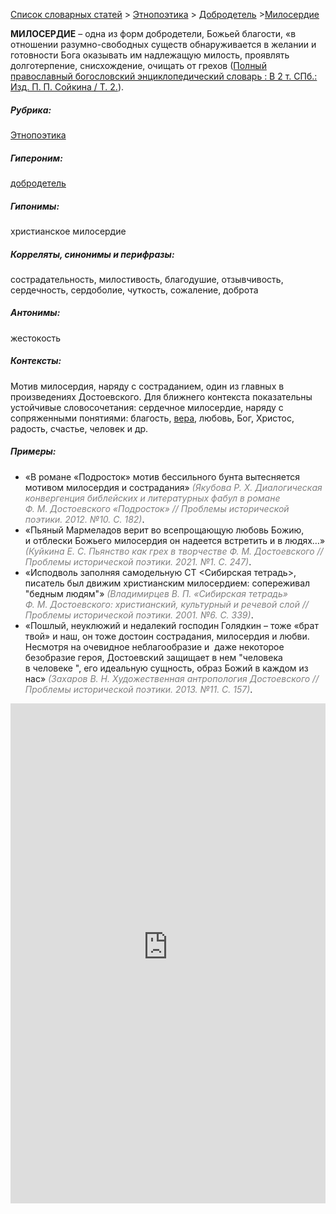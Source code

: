 <style>
st { color: Gray;
  font-style: italic;}
</style>

[Список словарных статей](https://thesaurus-dostoevsky.github.io/Thesaurus/) > [Этнопоэтика](ethnopoe.md) > [Добродетель](добродетель.md) >[Милосердие](милосердие.md) 

**МИЛОСЕРДИЕ** – одна из форм добродетели, Божьей благости, «в отношении разумно-свободных существ обнаруживается в желании и готовности Бога оказывать им надлежащую милость, проявлять долготерпение, снисхождение, очищать от грехов ([Полный православный богословский энциклопедический словарь : В 2 т. СПб.: Изд. П. П. Сойкина / Т. 2.](https://azbyka.ru/)).

##### Рубрика:
[Этнопоэтика](ethnopoe.md)
##### Гипероним:
[добродетель](добродетель.md)
##### Гипонимы:
христианское милосердие
##### Корреляты, синонимы и перифразы:
сострадательность, милостивость, благодушие,  отзывчивость, сердечность, сердоболие, чуткость, сожаление, доброта
##### Антонимы:
жестокость
##### Контексты:
Мотив милосердия, наряду с состраданием, один из главных в произведениях Достоевского. Для ближнего контекста показательны  устойчивые словосочетания: сердечное милосердие, наряду с сопряженными понятиями: благость, [вера](вера.md), любовь, Бог, Христос, радость, счастье, человек и др.
##### Примеры:
* «В романе «Подросток» мотив бессильного бунта вытесняется мотивом милосердия и сострадания» <st>(Якубова Р. Х. Диалогическая конвергенция библейских и литературных фабул в романе Ф. М. Достоевского «Подросток» // Проблемы исторической поэтики. 2012. №10. С. 182)</st>.
* «Пьяный Мармеладов верит во всепрощающую любовь Божию, и отблески Божьего милосердия он надеется встретить и в людях…» <st>(Куйкина Е. С. Пьянство как грех в творчестве Ф. М. Достоевского // Проблемы исторической поэтики. 2021. №1. С. 247)</st>.
* «Исподволь заполняя самодельную СТ <Сибирская тетрадь>, писатель был движим христианским милосердием: сопереживал "бедным людям"» <st>(Владимирцев В. П. «Сибирская тетрадь» Ф. М. Достоевского: христианский, культурный и речевой слой // Проблемы исторической поэтики. 2001. №6. С. 339)</st>.
* «Пошлый, неуклюжий и недалекий господин Голядкин – тоже «брат твой» и наш, он тоже достоин сострадания, милосердия и любви. Несмотря на очевидное неблагообразие и  даже некоторое безобразие героя, Достоевский защищает в нем "человека в человеке ", его идеальную сущность, образ Божий в каждом из нас» <st>(Захаров В. Н. Художественная антропология Достоевского // Проблемы исторической поэтики. 2013. №11. С. 157)</st>. 

<iframe src="https://thesaurus-dostoevsky.github.io/nk/милосердие.html" style="border:0px;width:100%;height:800px" allowfullscreen="true" webkitallowfullscreen="true" mozallowfullscreen="true">
